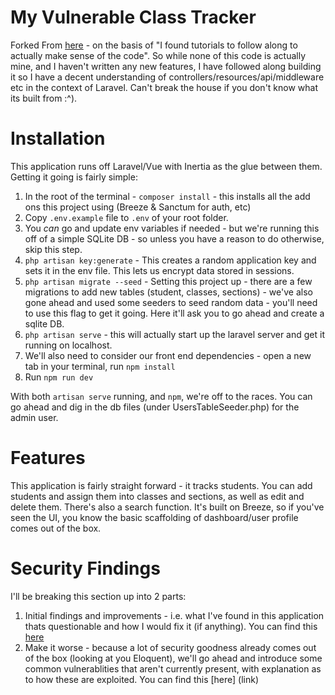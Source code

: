 # My Vulnerable Class Tracker
Forked From [here](https://github.com/tapan288/inertia-vue-tutorial) - on the basis of "I found tutorials to follow along to actually make sense of the code". So while none of this code is actually mine, and I haven't written any new features, I have followed along building it so I have a decent understanding of controllers/resources/api/middleware etc in the context of Laravel. Can't break the house if you don't know what its built from :^). 

# Installation
This application runs off Laravel/Vue with Inertia as the glue between them. Getting it going is fairly simple: 
1. In the root of the terminal - `composer install` - this installs all the add ons this project using (Breeze & Sanctum for auth, etc)
2. Copy `.env.example` file to `.env` of your root folder.
3. You *can* go and update env variables if needed - but we're running this off of a simple SQLite DB - so unless you have a reason to do otherwise, skip this step.
4. `php artisan key:generate` - This creates a random application key and sets it in the env file. This lets us encrypt data stored in sessions. 
5. `php artisan migrate --seed` - Setting this project up - there are a few migrations to add new tables (student, classes, sections) - we've also gone ahead and used some seeders to seed random data - you'll need to use this flag to get it going. Here it'll ask you to go ahead and create a sqlite DB.
6. `php artisan serve` - this will actually start up the laravel server and get it running on localhost. 
7. We'll also need to consider our front end dependencies - open a new tab in your terminal, run `npm install`
8. Run `npm run dev`

With both `artisan serve` running, and `npm`, we're off to the races. You can go ahead and dig in the db files (under UsersTableSeeder.php) for the admin user.

# Features
This application is fairly straight forward - it tracks students. You can add students and assign them into classes and sections, as well as edit and delete them. There's also a search function. It's built on Breeze, so if you've seen the UI, you know the basic scaffolding of dashboard/user profile comes out of the box. 

# Security Findings
I'll be breaking this section up into 2 parts: 
1) Initial findings and improvements - i.e. what I've found in this application thats questionable and how I would fix it (if anything). You can find this [here](link)
2) Make it worse - because a lot of security goodness already comes out of the box (looking at you Eloquent), we'll go ahead and introduce some common vulnerablities that aren't currently present, with explanation as to how these are exploited. You can find this [here] (link)